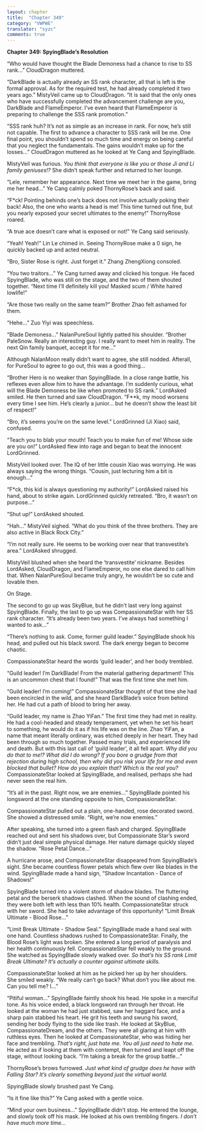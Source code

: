 ```yaml
---
layout: chapter
title:  "Chapter 349"
category: "VWPWE"
translator: "syzc"
comments: true
---
```


**Chapter 349: SpyingBlade’s Resolution**

“Who would have thought the Blade Demoness had a chance to rise to SS rank...” CloudDragon muttered.

“DarkBlade is actually already an SS rank character, all that is left is the formal approval. As for the required test, he had already completed it two years ago.” MistyVeil came up to CloudDragon. “It is said that the only ones who have successfully completed the advancement challenge are you, DarkBlade and FlameEmperor. I’ve even heard that FlameEmperor is preparing to challenge the SSS rank promotion.”

“SSS rank huh? It’s not as simple as an increase in rank. For now, he’s still not capable. The first to advance a character to SSS rank will be me. One final point, you shouldn’t spend so much time and energy on being careful that you neglect the fundamentals. The gains wouldn’t make up for the losses...” CloudDragon muttered as he looked at Ye Cang and SpyingBlade.

MistyVeil was furious. *You think that everyone is like you or those Ji and Li family geniuses!?* She didn’t speak further and returned to her lounge.

“Lele, remember her appearance. Next time we meet her in the game, bring me her head...” Ye Cang calmly poked ThornyRose’s back and said.

“F\*ck! Pointing behinds one’s back does not involve actually poking their back! Also, the one who wants a head is me! This time turned out fine, but you nearly exposed your secret ultimates to the enemy!” ThornyRose roared.

“A true ace doesn’t care what is exposed or not!” Ye Cang said seriously.

“Yeah! Yeah!” Lin Le chimed in. Seeing ThornyRose make a 0 sign, he quickly backed up and acted neutral.

“Bro, Sister Rose is right. Just forget it.” Zhang ZhengXiong consoled.

“You two traitors...” Ye Cang turned away and clicked his tongue. He faced SpyingBlade, who was still on the stage, and the two of them shouted together. “Next time I’ll definitely kill you! Masked scum / White haired lowlife!”

“Are those two really on the same team?” Brother Zhao felt ashamed for them.

“Hehe...” Zuo Yiyi was speechless.

“Blade Demoness...” NalanPureSoul lightly patted his shoulder. “Brother PaleSnow. Really an interesting guy. I really want to meet him in reality. The next Qin family banquet, accept it for me...”

Although NalanMoon really didn’t want to agree, she still nodded. Afterall, for PureSoul to agree to go out, this was a good thing...

“Brother Hero is no weaker than SpyingBlade. In a close range battle, his reflexes even allow him to have the advantage. I’m suddenly curious, what will the Blade Demoness be like when promoted to SS rank.” LordAsked smiled. He then turned and saw CloudDragon. “F\*\*k, my mood worsens every time I see him. He’s clearly a junior… but he doesn’t show the least bit of respect!”

“Bro, it’s seems you’re on the same level.” LordGrinned (Ji Xiao) said, confused.

“Teach you to blab your mouth! Teach you to make fun of me! Whose side are you on!” LordAsked flew into rage and began to beat the innocent LordGrinned.

MistyVeil looked over. The IQ of her little cousin Xiao was worrying. He was always saying the wrong things. “Cousin, just lecturing him a bit is enough...”

“F\*ck, this kid is always questioning my authority!” LordAsked raised his hand, about to strike again. LordGrinned quickly retreated. “Bro, it wasn’t on purpose...”

“Shut up!” LordAsked shouted.

“Hah...” MistyVeil sighed. “What do you think of the three brothers. They are also active in Black Rock City.”

“I’m not really sure. He seems to be working over near that transvestite’s area.” LordAsked shrugged.

MistyVeil blushed when she heard the ‘transvestite’ nickname. Besides LordAsked, CloudDragon, and FlameEmperor, no one else dared to call him that. When NalanPureSoul became truly angry, he wouldn’t be so cute and lovable then.

On Stage.

The second to go up was SkyBlue, but he didn’t last very long against SpyingBlade. Finally, the last to go up was CompassionateStar with her SS rank character. “It’s already been two years. I’ve always had something I wanted to ask...”

“There’s nothing to ask. Come, former guild leader.” SpyingBlade shook his head, and pulled out his black sword. The dark energy began to become chaotic.

CompassionateStar heard the words ‘guild leader’, and her body trembled.

“Guild leader! I’m DarkBlade! From the material gathering department! This is an uncommon chest that I found!” That was the first time she met him.

“Guild leader! I’m coming!” CompassionateStar thought of that time she had been encircled in the wild, and she heard DarkBlade’s voice from behind her. He had cut a path of blood to bring her away.

“Guild leader, my name is Zhao YiFan.” The first time they had met in reality. He had a cool-headed and steady temperament, yet when he set his heart to something, he would do it as if his life was on the line. Zhao YiFan, a name that meant literally ordinary, was etched deeply in her heart. They had been through so much together. Passed many trials, and experienced life and death. But with this last call of ‘guild leader’, it all fell apart. *Why did you do that to me!? What did I do wrong? If you bore a grudge from that rejection during high school, then why did you risk your life for me and even blocked that bullet? How do you explain that? Which is the real you?* CompassionateStar looked at SpyingBlade, and realised, perhaps she had never seen the real him.

“It’s all in the past. Right now, we are enemies...” SpyingBlade pointed his longsword at the one standing opposite to him, CompassionateStar.

CompassionateStar pulled out a plain, one-handed, rose decorated sword. She showed a distressed smile. “Right, we’re now enemies.”

After speaking, she turned into a green flash and charged. SpyingBlade reached out and sent his shadows over, but Compassionate Star’s sword didn’t just deal simple physical damage. Her nature damage quickly slayed the shadow. “Rose Petal Dance...”

A hurricane arose, and CompassionateStar disappeared from SpyingBlade’s sight. She became countless flower petals which flew over like blades in the wind. SpyingBlade made a hand sign, “Shadow Incantation - Dance of Shadows!”

SpyingBlade turned into a violent storm of shadow blades. The fluttering petal and the berserk shadows clashed. When the sound of clashing ended, they were both left with less than 10% health. CompassionateStar struck with her sword. She had to take advantage of this opportunity! “Limit Break Ultimate - Blood Rose...”

“Limit Break Ultimate - Shadow Seal.” SpyingBlade made a hand seal with one hand. Countless shadows rushed to CompassionateStar. Finally, the Blood Rose’s light was broken. She entered a long period of paralysis and her health continuously fell. CompassionateStar fell weakly to the ground. She watched as SpyingBlade slowly walked over. *So that’s his SS rank Limit Break Ultimate? It’s actually a counter against ultimate skills.*

CompassionateStar looked at him as he picked her up by her shoulders. She smiled weakly. “We really can’t go back? What don’t you like about me. Can you tell me? I...”

“Pitiful woman...” SpyingBlade faintly shook his head. He spoke in a merciful tone. As his voice ended, a black longsword ran through her throat. He looked at the woman he had just stabbed, saw her haggard face, and a sharp pain stabbed his heart. He grit his teeth and swung his sword, sending her body flying to the side like trash. He looked at SkyBlue, CompassionateDream, and the others. They were all glaring at him with ruthless eyes. Then he looked at CompassionateStar, who was hiding her face and trembling. *That’s right, just hate me. You all just need to hate me.* He acted as if looking at them with contempt, then turned and leapt off the stage, without looking back. “I’m taking a break for the group battle...”

ThornyRose’s brows furrowed. *Just what kind of grudge does he have with Falling Star? It’s clearly something beyond just the virtual world.*

SpyingBlade slowly brushed past Ye Cang.

“Is it fine like this?” Ye Cang asked with a gentle voice.

“Mind your own business...” SpyingBlade didn’t stop. He entered the lounge, and slowly took off his mask. He looked at his own trembling fingers. *I don’t have much more time...*

